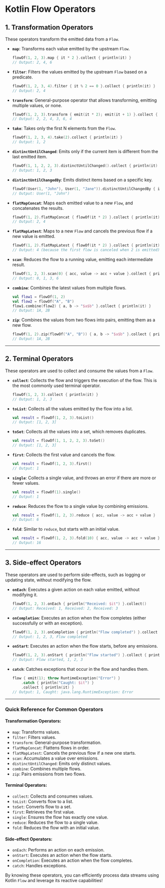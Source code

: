 
# Kotlin Flow Operators

## 1. Transformation Operators

These operators transform the emitted data from a `Flow`.

- **`map`**: Transforms each value emitted by the upstream `Flow`.
  ```kotlin
  flowOf(1, 2, 3).map { it * 2 }.collect { println(it) } 
  // Output: 2, 4, 6
  ```

- **`filter`**: Filters the values emitted by the upstream `Flow` based on a predicate.
  ```kotlin
  flowOf(1, 2, 3, 4).filter { it % 2 == 0 }.collect { println(it) }
  // Output: 2, 4
  ```

- **`transform`**: General-purpose operator that allows transforming, emitting multiple values, or none.
  ```kotlin
  flowOf(1, 2, 3).transform { emit(it * 2); emit(it + 1) }.collect { println(it) }
  // Output: 2, 2, 4, 3, 6, 4
  ```

- **`take`**: Takes only the first N elements from the `Flow`.
  ```kotlin
  flowOf(1, 2, 3, 4).take(2).collect { println(it) }
  // Output: 1, 2
  ```

- **`distinctUntilChanged`**: Emits only if the current item is different from the last emitted item.
  ```kotlin
  flowOf(1, 1, 2, 2, 3).distinctUntilChanged().collect { println(it) }
  // Output: 1, 2, 3
  ```

- **`distinctUntilChangedBy`**: Emits distinct items based on a specific key.
  ```kotlin
  flowOf(User(1, "John"), User(1, "Jane")).distinctUntilChangedBy { it.id }.collect { println(it) }
  // Output: User(1, "John")
  ```

- **`flatMapConcat`**: Maps each emitted value to a new `Flow`, and concatenates the results.
  ```kotlin
  flowOf(1, 2).flatMapConcat { flowOf(it * 2) }.collect { println(it) }
  // Output: 2, 4
  ```

- **`flatMapLatest`**: Maps to a new `Flow` and cancels the previous flow if a new value is emitted.
  ```kotlin
  flowOf(1, 2).flatMapLatest { flowOf(it * 2) }.collect { println(it) }
  // Output: 4 (because the first flow is canceled when 2 is emitted)
  ```

- **`scan`**: Reduces the flow to a running value, emitting each intermediate result.
  ```kotlin
  flowOf(1, 2, 3).scan(0) { acc, value -> acc + value }.collect { println(it) }
  // Output: 0, 1, 3, 6
  ```

- **`combine`**: Combines the latest values from multiple flows.
  ```kotlin
  val flow1 = flowOf(1, 2)
  val flow2 = flowOf("A", "B")
  flow1.combine(flow2) { a, b -> "$a$b" }.collect { println(it) }
  // Output: 1A, 2B
  ```

- **`zip`**: Combines the values from two flows into pairs, emitting them as a new flow.
  ```kotlin
  flowOf(1, 2).zip(flowOf("A", "B")) { a, b -> "$a$b" }.collect { println(it) }
  // Output: 1A, 2B
  ```

---

## 2. Terminal Operators

These operators are used to collect and consume the values from a `Flow`.

- **`collect`**: Collects the flow and triggers the execution of the flow. This is the most commonly used terminal operator.
  ```kotlin
  flowOf(1, 2, 3).collect { println(it) }
  // Output: 1, 2, 3
  ```

- **`toList`**: Collects all the values emitted by the flow into a list.
  ```kotlin
  val result = flowOf(1, 2, 3).toList()
  // Output: [1, 2, 3]
  ```

- **`toSet`**: Collects all the values into a set, which removes duplicates.
  ```kotlin
  val result = flowOf(1, 1, 2, 2, 3).toSet()
  // Output: [1, 2, 3]
  ```

- **`first`**: Collects the first value and cancels the flow.
  ```kotlin
  val result = flowOf(1, 2, 3).first()
  // Output: 1
  ```

- **`single`**: Collects a single value, and throws an error if there are more or fewer values.
  ```kotlin
  val result = flowOf(1).single()
  // Output: 1
  ```

- **`reduce`**: Reduces the flow to a single value by combining emissions.
  ```kotlin
  val result = flowOf(1, 2, 3).reduce { acc, value -> acc + value }
  // Output: 6
  ```

- **`fold`**: Similar to `reduce`, but starts with an initial value.
  ```kotlin
  val result = flowOf(1, 2, 3).fold(10) { acc, value -> acc + value }
  // Output: 16
  ```

---

## 3. Side-effect Operators

These operators are used to perform side-effects, such as logging or updating state, without modifying the flow.

- **`onEach`**: Executes a given action on each value emitted, without modifying it.
  ```kotlin
  flowOf(1, 2, 3).onEach { println("Received: $it") }.collect()
  // Output: Received: 1, Received: 2, Received: 3
  ```

- **`onCompletion`**: Executes an action when the flow completes (either successfully or with an exception).
  ```kotlin
  flowOf(1, 2, 3).onCompletion { println("Flow completed") }.collect { println(it) }
  // Output: 1, 2, 3, Flow completed
  ```

- **`onStart`**: Executes an action when the flow starts, before any emissions.
  ```kotlin
  flowOf(1, 2, 3).onStart { println("Flow started") }.collect { println(it) }
  // Output: Flow started, 1, 2, 3
  ```

- **`catch`**: Catches exceptions that occur in the flow and handles them.
  ```kotlin
  flow { emit(1); throw RuntimeException("Error") }
      .catch { println("Caught: $it") }
      .collect { println(it) }
  // Output: 1, Caught: java.lang.RuntimeException: Error
  ```

---

### Quick Reference for Common Operators

#### Transformation Operators:
- `map`: Transforms values.
- `filter`: Filters values.
- `transform`: General-purpose transformation.
- `flatMapConcat`: Flattens flows in order.
- `flatMapLatest`: Cancels the previous flow if a new one starts.
- `scan`: Accumulates a value over emissions.
- `distinctUntilChanged`: Emits only distinct values.
- `combine`: Combines multiple flows.
- `zip`: Pairs emissions from two flows.

#### Terminal Operators:
- `collect`: Collects and consumes values.
- `toList`: Converts flow to a list.
- `toSet`: Converts flow to a set.
- `first`: Retrieves the first value.
- `single`: Ensures the flow has exactly one value.
- `reduce`: Reduces the flow to a single value.
- `fold`: Reduces the flow with an initial value.

#### Side-effect Operators:
- `onEach`: Performs an action on each emission.
- `onStart`: Executes an action when the flow starts.
- `onCompletion`: Executes an action when the flow completes.
- `catch`: Handles exceptions.

By knowing these operators, you can efficiently process data streams using Kotlin `Flow` and leverage its reactive capabilities!
